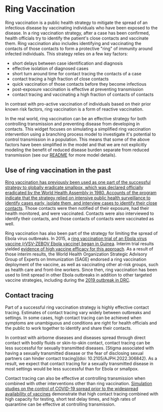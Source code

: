 # Ring Vaccination

Ring vaccination is a public health strategy to mitigate the spread of an infectious disease by vaccinating individuals who have been exposed to the disease. In a ring vaccination strategy, after a case has been confirmed, health officials try to identify the patient's close contacts and vaccinate them. Ring vaccination also includes identifying and vaccinating the contacts of those contacts to form a protective "ring" of immunity around infected individuals.  This strategy relies on a few key factors:

- short delays between case identification and diagnosis
- effective isolation of diagnosed cases
- short turn around time for contact tracing the contacts of a case
- contact tracing a high fraction of close contacts
- quick vaccination of those contacts before they become infectious
- post-exposure vaccination is effective at preventing transmission
- contact tracing and vaccinating a high fraction of contacts of contacts

In contrast with pro-active vaccination of individuals based on their prior known risk factors, ring vaccination is a form of reactive vaccination.

In the real world, ring vaccination can be an effective strategy for both controlling transmission and preventing disease from developing in contacts. This widget focuses on simulating a simplified ring vaccination intervention using a branching process model to investigate it's potential to control transmission in a population. This means that some of the above factors have been simplified in the model and that we are not explicitly modeling the benefit of reduced disease burden separate from reduced transmission (see our [README](../README.md) for more model details).

## Use of ring vaccination in the past

[Ring vaccination has previously been used as one part of the successful strategy to globally eradicate smallpox, which was declared officially eradicated by the World Health Assembly in 1980. Accounts of the program indicate that the strategy relied on intensive public health surveillance to identify cases early, isolate them, and interview cases to identify their close contacts](https://www.nfid.org/the-triumph-of-science-the-incredible-story-of-smallpox-eradication/). Those contacts were then notified of their exposure, had their health monitored, and were vaccinated. Contacts were also interviewed to identify their contacts, and those contacts of contacts were vaccinated as well.

Ring vaccination has also been part of the strategy for limiting the spread of Ebola virus outbreaks. In 2015, a [ring vaccination trial of an Ebola virus vaccine (rVSV-ZEBOV Ebola vaccine) began in Guinea](https://www.thelancet.com/journals/lancet/article/PIIS0140-6736(16)32621-6/fulltext). Interim trial results yielded [evidence of high vaccine efficacy for this approach](https://doi.org/10.1177/17407745211073594). As a result of those interim results, the World Health Organization Strategic Advisory Group of Experts on Immunization (SAGE) endorsed a ring vaccination deployment of the vaccine, as well as vaccinating other at-risk groups, such as health care and front-line workers. Since then, ring vaccination has been used to limit spread in other Ebola outbreaks in addition to other targeted vaccine strategies, including during the [2019 outbreak in DRC](https://www.who.int/news/item/23-09-2019-second-ebola-vaccine-to-complement-ring-vaccination-given-green-light-in-drc#:~:text=The%20main%20vaccination%20strategy%20used,transfer%20skills%20to%20the%20region.).

## Contact tracing

Part of a successful ring vaccination strategy is highly effective contact tracing. Estimates of contact tracing vary widely between outbreaks and settings. In some cases, high contact tracing can be achieved when symptoms are unambiguous and conditions are right for health officials and the public to work together to identify and share their contacts.

In contrast with airborne diseases and diseases spread through direct contact with bodily fluids or skin-to-skin contact, contact tracing can be less successful for sexually transmitted diseases. [Stigma associated with having a sexually transmitted disease or the fear of disclosing sexual partners can hinder contact tracing](doi: 10.2105/AJPH.2022.306842). As a result, we expect that contact tracing for a sexually transmitted disease in most settings would be less successful than for Ebola or smallpox.

Contact tracing can also be effective at controlling transmission when combined with other interventions other than ring vaccination. [Simulation studies on the control of COVID-19 spread prior to the widespread availability of vaccines](https://doi.org/10.1038/s41467-021-23276-9) demonstrate that high contact tracing combined with high capacity for testing, short test delay times, and high rates of quarantine can be effective at controlling transmission.
